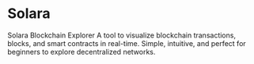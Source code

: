 # Solara
Solara Blockchain Explorer A tool to visualize blockchain transactions, blocks, and smart contracts in real-time. Simple, intuitive, and perfect for beginners to explore decentralized networks.
